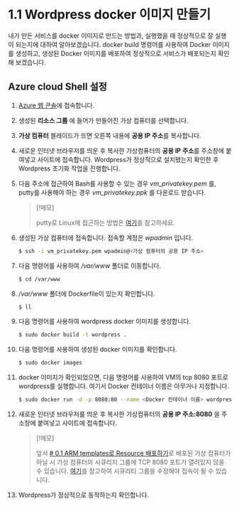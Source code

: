 # 1.1 Wordpress docker 이미지 만들기
내가 만든 서비스를 docker 이미지로 만드는 방법과, 실행했을 때 정상적으로 잘 실행이 되는지에 대하여 알아보겠습니다. docker build 명령어를 사용하여 Docker 이미지를 생성하고, 생성된 Docker 이미지를 배포하여 정상적으로 서비스가 배포되는지 확인해 보겠습니다.

## Azure cloud Shell 설정
1. [Azure 웹 콘솔](https://portal.azure.com)에 접속합니다.

2. 생성된 **리소스 그룹** 에 들어가 만들어진 가상 컴퓨터를 선택합니다.

3. **가상 컴퓨터** 블레이드가 뜨면 오른쪽 내용에 **공용 IP 주소**를 복사합니다.

4. 새로운 인터넷 브라우저를 띄운 후 복사한 가상컴퓨터의 **공용 IP 주소**를 주소창에 붙여넣고 사이트에 접속합니다. Wordpress가 정상적으로 설치됐는지 확인한 후 Wordpress 초기화 작업을 진행합니다.

5. 다음 주소에 접근하여 Bash를 사용할 수 있는 경우 *vm_privatekey.pem* 를, putty를 사용해야 하는 경우 *vm_privatekey.ppk* 를 다운로드 받습니다.
    > [!메모]
    >
    > putty로 Linux에 접근하는 방법은 [여기](https://github.com/krazure/hands-on-lab/blob/master/SAL%201704%20IaaS%20%EC%95%8C%EC%95%84%EB%B3%B4%EA%B8%B0%20-%20Global%20Azure%20BootCamp%202017/0.3%20Putty%20client%EB%A1%9C%20Linux%20%EC%A0%91%EC%86%8D%ED%95%98%EA%B8%B0.md)를 참고하세요.

6. 생성된 가상 컴퓨터에 접속합니다. 접속할 계정은 *wpadmin* 입니다.
    ```bash
    $ ssh -i vm_privatekey.pem wpadmin@<가상 컴퓨터의 공용 IP 주소>
    ```

7. 다음 명령어를 사용하여 */var/www* 폴더로 이동합니다.
    ```bash
    $ cd /var/www
    ```

8. */var/www* 폴더에 Dockerfile이 있는지 확인합니다.
    ```bash
    $ ll
    ```

9. 다음 명령어를 사용하여 wordpress docker 이미지를 생성합니다.
    ```bash
    $ sudo docker build -t wordpress .
    ```

10. 다음 명령어를 사용하여 생성된 docker 이미지를 확인합니다.
    ```bash
    $ sudo docker images
    ```

11. docker 이미지가 확인되었으면, 다음 명령어를 사용하여 VM의 tcp 8080 포트로 wordpress를 실행합니다. 여기서 Docker 컨테이너 이름은 아무거나 지정합니다.
    ```bash
    $ sudo docker run -d -p 8080:80 --name <Docker 컨테이너 이름> wordpress
    ```

12. 새로운 인터넷 브라우저를 띄운 후 복사한 가상컴퓨터의 **공용 IP 주소:8080** 을 주소창에 붙여넣고 사이트에 접속합니다.
    > [!메모]
    >
    > 앞서 [# 0.1 ARM templates로 Resource 배포하기](https://github.com/krazure/hands-on-lab/blob/master/KCD2018_Docker_and_Azure/0.1%20ARM%20templates%EB%A1%9C%20Resource%20%EB%B0%B0%ED%8F%AC%ED%95%98%EA%B8%B0.md)로 배포된 가상 컴퓨터가 아닐 시 가상 컴퓨터의 시큐리지 그룹에 TCP 8080 포트가 열려있지 않을 수 있습니다. [여기](https://docs.microsoft.com/ko-kr/azure/virtual-network/virtual-network-manage-nsg-arm-portal)를 참고하여 시큐리티 그룹을 수정해야 접속이 될 수 있습니다.

13. Wordpress가 정상적으로 동작하는지 확인합니다.